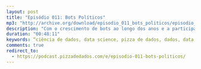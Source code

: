 ```yaml
---
layout: post
title: "Episódio 011: Bots Políticos"
mp3: "http://archive.org/download/episodio_011_bots_politicos/episodio_011_bots_politicos.mp3"
description: "Com o crescimento de bots ao longo dos anos e a participação cada vez maior das redes sociais nas decisões políticas, os bots políticos têm ganhado visibilidade. Bots políticos podem ajudá-lo a conhecer um candidato novo ou tentar barrar artificialmente um crescimento natural de um candidato da maioria. Nesse episódio trouxemos Lucas Lago do Instituto InternetLab para contar um pouco sobre a pesquisa este instituto de pesquisa independente fez em relação ao número de bots que seguem os presidenciáveis das eleições de 2018. Então se liga nesse assunto super importante pra fazer uma boa escolha nas urnas em Outubro 😉"
duration: "00:48:11"
keywords: “ciência de dados, data science, pizza de dados, dados, data, data science pizza, python, ds, machine learning, bots, bots políticos, eleições, eleição, presidenciáveis, botometer, botometro, internetlab, internet lab"
comments: true
redirect_to:
  - https://podcast.pizzadedados.com/e/episodio-011-bots-politicos/
---
```

